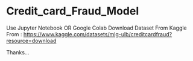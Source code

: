 # Credit_card_Fraud_Model
Use Jupyter Notebook OR Google Colab
Download Dataset From Kaggle From : https://www.kaggle.com/datasets/mlg-ulb/creditcardfraud?resource=download

Thanks...

